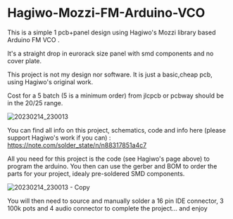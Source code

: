 # Hagiwo-Mozzi-FM-Arduino-VCO

This is a simple 1 pcb+panel design using Hagiwo's Mozzi library based Arduino FM VCO .

It's a straight drop in eurorack size panel with smd components and no cover plate.

This project is not my design nor software. It is just a basic,cheap pcb, using Hagiwo's original work. 

Cost for a 5 batch (5 is a minimum order) from jlcpcb or pcbway should be in the $20/$25 range.

![20230214_230013](https://user-images.githubusercontent.com/42693458/218882665-c96f752d-ffca-4a08-a546-ddc22298d33b.jpg)

You can find all info on this project, schematics, code and info here (please support Hagiwo's work if you can) : https://note.com/solder_state/n/n88317851a4c7

All you need for this project is the code (see Hagiwo's page above) to program the arduino.
You then can use the gerber and BOM to order the parts for your project, idealy pre-soldered SMD components.

![20230214_230013 - Copy](https://user-images.githubusercontent.com/42693458/218890414-6004a66f-2f8a-4683-8259-bd8ab6d58282.jpg)

You will then need to source and manually solder a 16 pin IDE connector, 3 100k pots and 4 audio connector to complete the project...
and enjoy
